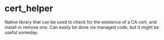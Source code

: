 # cert_helper

Native library that can be used to check for the existence of a CA cert, and install or remove one. Can easily be done via managed code, but it might be useful someday.